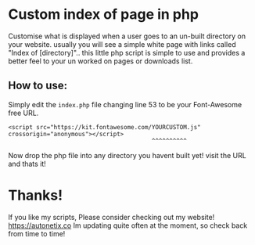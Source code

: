 # Custom index of page in php
Customise what is displayed when a user goes to an un-built directory on your website. usually you will see a simple white page with links called "Index of [directory]".. this little php script is simple to use and provides a better feel to your un worked on pages or downloads list.

## How to use:
Simply edit the `index.php` file changing line 53 to be your Font-Awesome free URL.
```
<script src="https://kit.fontawesome.com/YOURCUSTOM.js" crossorigin="anonymous"></script>
                                         ^^^^^^^^^^
```


Now drop the php file into any directory you havent built yet! visit the URL and thats it!


# Thanks!
If you like my scripts, Please consider checking out my website! https://autonetix.co 
Im updating quite often at the moment, so check back from time to time!
